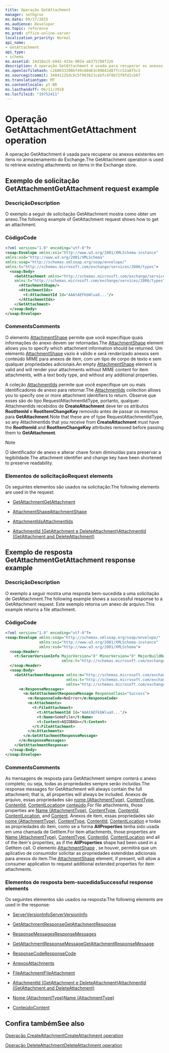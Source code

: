 ```yaml
---
title: Operação GetAttachment
manager: sethgros
ms.date: 09/17/2015
ms.audience: Developer
ms.topic: reference
ms.prod: office-online-server
localization_priority: Normal
api_name:
- GetAttachment
api_type:
- schema
ms.assetid: 24d10a15-b942-415e-9024-a6375708f326
description: A operação GetAttachment é usada para recuperar os anexos existentes em itens no armazenamento do Exchange.
ms.openlocfilehash: c260033208bf49c60463c09041d8ffcc52a8f5c2
ms.sourcegitcommit: 34041125dc8c5f993b21cebfc4f8b72f0fd2cb6f
ms.translationtype: MT
ms.contentlocale: pt-BR
ms.lasthandoff: 06/11/2018
ms.locfileid: "19752411"
---
```

# <a name="getattachment-operation"></a><span data-ttu-id="ee18f-103">Operação GetAttachment</span><span class="sxs-lookup"><span data-stu-id="ee18f-103">GetAttachment operation</span></span>

<span data-ttu-id="ee18f-104">A operação GetAttachment é usada para recuperar os anexos existentes em itens no armazenamento do Exchange.</span><span class="sxs-lookup"><span data-stu-id="ee18f-104">The GetAttachment operation is used to retrieve existing attachments on items in the Exchange store.</span></span>
  
## <a name="getattachment-request-example"></a><span data-ttu-id="ee18f-105">Exemplo de solicitação GetAttachment</span><span class="sxs-lookup"><span data-stu-id="ee18f-105">GetAttachment request example</span></span>

### <a name="description"></a><span data-ttu-id="ee18f-106">Descrição</span><span class="sxs-lookup"><span data-stu-id="ee18f-106">Description</span></span>

<span data-ttu-id="ee18f-107">O exemplo a seguir de solicitação GetAttachment mostra como obter um anexo.</span><span class="sxs-lookup"><span data-stu-id="ee18f-107">The following example of GetAttachment request shows how to get an attachment.</span></span>
  
### <a name="code"></a><span data-ttu-id="ee18f-108">Código</span><span class="sxs-lookup"><span data-stu-id="ee18f-108">Code</span></span>

```XML
<?xml version="1.0" encoding="utf-8"?>
<soap:Envelope xmlns:xsi="http://www.w3.org/2001/XMLSchema-instance"
xmlns:xsd="http://www.w3.org/2001/XMLSchema"
xmlns:soap="http://schemas.xmlsoap.org/soap/envelope/"
xmlns:t="http://schemas.microsoft.com/exchange/services/2006/types">
  <soap:Body>
    <GetAttachment xmlns="http://schemas.microsoft.com/exchange/services/2006/messages"
    xmlns:t="http://schemas.microsoft.com/exchange/services/2006/types">
      <AttachmentShape/>
      <AttachmentIds>
        <t:AttachmentId Id="AAAtAEFkbWluaX..."/>
      </AttachmentIds>
    </GetAttachment>
  </soap:Body>
</soap:Envelope>
```

### <a name="comments"></a><span data-ttu-id="ee18f-109">Comments</span><span class="sxs-lookup"><span data-stu-id="ee18f-109">Comments</span></span>

<span data-ttu-id="ee18f-110">O elemento [AttachmentShape](attachmentshape.md) permite que você especifique quais informações do anexo devem ser retornadas.</span><span class="sxs-lookup"><span data-stu-id="ee18f-110">The [AttachmentShape](attachmentshape.md) element allows you to specify which attachment information should be returned.</span></span> <span data-ttu-id="ee18f-111">Um elemento [AttachmentShape](attachmentshape.md) vazio é válido e será renderizado anexos sem conteúdo MIME para anexos de item, com um tipo de corpo de texto e sem qualquer propriedades adicionais.</span><span class="sxs-lookup"><span data-stu-id="ee18f-111">An empty [AttachmentShape](attachmentshape.md) element is valid and will render your attachments without MIME content for item attachments, with a text body type, and without any additional properties.</span></span> 
  
<span data-ttu-id="ee18f-112">A coleção [AttachmentIds](attachmentids.md) permite que você especifique um ou mais identificadores de anexo para retornar.</span><span class="sxs-lookup"><span data-stu-id="ee18f-112">The [AttachmentIds](attachmentids.md) collection allows you to specify one or more attachment identifiers to return.</span></span> <span data-ttu-id="ee18f-113">Observe que esses são do tipo RequestAttachmentIdType, portanto, qualquer AttachmentIds recebidos de **CreateAttachment** deve ter os atributos **RootItemId** e **RootItemChangeKey** removido antes de passar os mesmos para **GetAttachment**.</span><span class="sxs-lookup"><span data-stu-id="ee18f-113">Note that these are of type RequestAttachmentIdType, so any AttachmentIds that you receive from **CreateAttachment** must have the **RootItemId** and **RootItemChangeKey** attributes removed before passing them to **GetAttachment**.</span></span>
  
> [!NOTE]
> <span data-ttu-id="ee18f-114">O identificador de anexo e alterar chave foram diminuídas para preservar a legibilidade.</span><span class="sxs-lookup"><span data-stu-id="ee18f-114">The attachment identifier and change key have been shortened to preserve readability.</span></span> 
  
### <a name="request-elements"></a><span data-ttu-id="ee18f-115">Elementos de solicitação</span><span class="sxs-lookup"><span data-stu-id="ee18f-115">Request elements</span></span>

<span data-ttu-id="ee18f-116">Os seguintes elementos são usados na solicitação:</span><span class="sxs-lookup"><span data-stu-id="ee18f-116">The following elements are used in the request:</span></span>
  
- [<span data-ttu-id="ee18f-117">GetAttachment</span><span class="sxs-lookup"><span data-stu-id="ee18f-117">GetAttachment</span></span>](getattachment.md)
    
- [<span data-ttu-id="ee18f-118">AttachmentShape</span><span class="sxs-lookup"><span data-stu-id="ee18f-118">AttachmentShape</span></span>](attachmentshape.md)
    
- [<span data-ttu-id="ee18f-119">AttachmentIds</span><span class="sxs-lookup"><span data-stu-id="ee18f-119">AttachmentIds</span></span>](attachmentids.md)
    
- [<span data-ttu-id="ee18f-120">AttachmentId (GetAttachment e DeleteAttachment)</span><span class="sxs-lookup"><span data-stu-id="ee18f-120">AttachmentId (GetAttachment and DeleteAttachment)</span></span>](attachmentid-getattachment-and-deleteattachment.md)
    
## <a name="getattachment-response-example"></a><span data-ttu-id="ee18f-121">Exemplo de resposta GetAttachment</span><span class="sxs-lookup"><span data-stu-id="ee18f-121">GetAttachment response example</span></span>

### <a name="description"></a><span data-ttu-id="ee18f-122">Descrição</span><span class="sxs-lookup"><span data-stu-id="ee18f-122">Description</span></span>

<span data-ttu-id="ee18f-123">O exemplo a seguir mostra uma resposta bem-sucedida a uma solicitação de GetAttachment.</span><span class="sxs-lookup"><span data-stu-id="ee18f-123">The following example shows a successful response to a GetAttachment request.</span></span> <span data-ttu-id="ee18f-124">Este exemplo retorna um anexo de arquivo.</span><span class="sxs-lookup"><span data-stu-id="ee18f-124">This example returns a file attachment.</span></span>
  
### <a name="code"></a><span data-ttu-id="ee18f-125">Código</span><span class="sxs-lookup"><span data-stu-id="ee18f-125">Code</span></span>

```XML
<?xml version="1.0" encoding="utf-8"?>
<soap:Envelope xmlns:soap="http://schemas.xmlsoap.org/soap/envelope/" 
               xmlns:xsi="http://www.w3.org/2001/XMLSchema-instance" 
               xmlns:xsd="http://www.w3.org/2001/XMLSchema">
  <soap:Header>
    <t:ServerVersionInfo MajorVersion="8" MinorVersion="0" MajorBuildNumber="662" MinorBuildNumber="0" 
                         xmlns:t="http://schemas.microsoft.com/exchange/services/2006/types"/>
  </soap:Header>
  <soap:Body>
    <GetAttachmentResponse xmlns:m="http://schemas.microsoft.com/exchange/services/2006/messages" 
                           xmlns:t="http://schemas.microsoft.com/exchange/services/2006/types" 
                           xmlns="http://schemas.microsoft.com/exchange/services/2006/messages">
      <m:ResponseMessages>
        <m:GetAttachmentResponseMessage ResponseClass="Success">
          <m:ResponseCode>NoError</m:ResponseCode>
          <m:Attachments>
            <t:FileAttachment>
              <t:AttachmentId Id="AAAtAEFkbWluaX..."/>
              <t:Name>SomeFile</t:Name>
              <t:Content>AQIDBAU=</t:Content>
            </t:FileAttachment>
          </m:Attachments>
        </m:GetAttachmentResponseMessage>
      </m:ResponseMessages>
    </GetAttachmentResponse>
  </soap:Body>
</soap:Envelope>
```

### <a name="comments"></a><span data-ttu-id="ee18f-126">Comments</span><span class="sxs-lookup"><span data-stu-id="ee18f-126">Comments</span></span>

<span data-ttu-id="ee18f-127">As mensagens de resposta para GetAttachment sempre conterá o anexo completo; ou seja, todas as propriedades sempre serão incluídas.</span><span class="sxs-lookup"><span data-stu-id="ee18f-127">The response messages for GetAttachment will always contain the full attachment; that is, all properties will always be included.</span></span> <span data-ttu-id="ee18f-128">Anexos de arquivo, essas propriedades são [nome (AttachmentType)](name-attachmenttype.md), [ContentType](contenttype.md), [ContentId](contentid.md), [ContentLocation](contentlocation.md)e [conteúdo](content.md).</span><span class="sxs-lookup"><span data-stu-id="ee18f-128">For file attachments, those properties are [Name (AttachmentType)](name-attachmenttype.md), [ContentType](contenttype.md), [ContentId](contentid.md), [ContentLocation](contentlocation.md), and [Content](content.md).</span></span> <span data-ttu-id="ee18f-129">Anexos de item, essas propriedades são [nome (AttachmentType)](name-attachmenttype.md), [ContentType](contenttype.md), [ContentId](contentid.md), [ContentLocation](contentlocation.md) e todas as propriedades do item, como se a forma **AllProperties** tenha sido usada em uma chamada de GetItem.</span><span class="sxs-lookup"><span data-stu-id="ee18f-129">For item attachments, those properties are [Name (AttachmentType)](name-attachmenttype.md), [ContentType](contenttype.md), [ContentId](contentid.md), [ContentLocation](contentlocation.md) and all of the item's properties, as if the **AllProperties** shape had been used in a GetItem call.</span></span> <span data-ttu-id="ee18f-130">O elemento [AttachmentShape](attachmentshape.md) , se houver, permitirá que um aplicativo de consumidor solicitar as propriedades estendidas adicionais para anexos do item.</span><span class="sxs-lookup"><span data-stu-id="ee18f-130">The [AttachmentShape](attachmentshape.md) element, if present, will allow a consumer application to request additional extended properties for item attachments.</span></span> 
  
### <a name="successful-response-elements"></a><span data-ttu-id="ee18f-131">Elementos de resposta bem-sucedida</span><span class="sxs-lookup"><span data-stu-id="ee18f-131">Successful response elements</span></span>

<span data-ttu-id="ee18f-132">Os seguintes elementos são usados na resposta:</span><span class="sxs-lookup"><span data-stu-id="ee18f-132">The following elements are used in the response:</span></span>
  
- [<span data-ttu-id="ee18f-133">ServerVersionInfo</span><span class="sxs-lookup"><span data-stu-id="ee18f-133">ServerVersionInfo</span></span>](serverversioninfo.md)
    
- [<span data-ttu-id="ee18f-134">GetAttachmentResponse</span><span class="sxs-lookup"><span data-stu-id="ee18f-134">GetAttachmentResponse</span></span>](getattachmentresponse.md)
    
- [<span data-ttu-id="ee18f-135">ResponseMessages</span><span class="sxs-lookup"><span data-stu-id="ee18f-135">ResponseMessages</span></span>](responsemessages.md)
    
- [<span data-ttu-id="ee18f-136">GetAttachmentResponseMessage</span><span class="sxs-lookup"><span data-stu-id="ee18f-136">GetAttachmentResponseMessage</span></span>](getattachmentresponsemessage.md)
    
- [<span data-ttu-id="ee18f-137">ResponseCode</span><span class="sxs-lookup"><span data-stu-id="ee18f-137">ResponseCode</span></span>](responsecode.md)
    
- [<span data-ttu-id="ee18f-138">Anexos</span><span class="sxs-lookup"><span data-stu-id="ee18f-138">Attachments</span></span>](attachments-ex15websvcsotherref.md)
    
- [<span data-ttu-id="ee18f-139">FileAttachment</span><span class="sxs-lookup"><span data-stu-id="ee18f-139">FileAttachment</span></span>](fileattachment.md)
    
- [<span data-ttu-id="ee18f-140">AttachmentId (GetAttachment e DeleteAttachment)</span><span class="sxs-lookup"><span data-stu-id="ee18f-140">AttachmentId (GetAttachment and DeleteAttachment)</span></span>](attachmentid-getattachment-and-deleteattachment.md)
    
- [<span data-ttu-id="ee18f-141">Nome (AttachmentType)</span><span class="sxs-lookup"><span data-stu-id="ee18f-141">Name (AttachmentType)</span></span>](name-attachmenttype.md)
    
- [<span data-ttu-id="ee18f-142">Conteúdo</span><span class="sxs-lookup"><span data-stu-id="ee18f-142">Content</span></span>](content.md)
    
## <a name="see-also"></a><span data-ttu-id="ee18f-143">Confira também</span><span class="sxs-lookup"><span data-stu-id="ee18f-143">See also</span></span>



[<span data-ttu-id="ee18f-144">Operação CreateAttachment</span><span class="sxs-lookup"><span data-stu-id="ee18f-144">CreateAttachment operation</span></span>](createattachment-operation.md)
  
[<span data-ttu-id="ee18f-145">Operação DeleteAttachment</span><span class="sxs-lookup"><span data-stu-id="ee18f-145">DeleteAttachment operation</span></span>](deleteattachment-operation.md)

